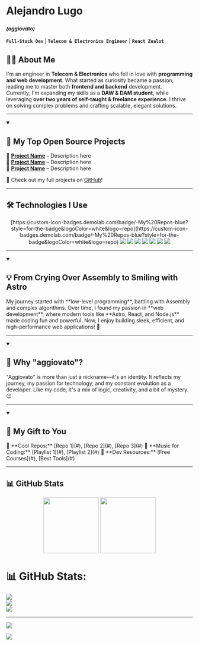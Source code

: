 # Alejandro Lugo
### <small><i>(aggiovato)</i></small>  

**`Full-Stack Dev`** | **`Telecom & Electronics Engineer`** | **`React Zealot`**  

## 👨‍💻 About Me  
I'm an engineer in **Telecom & Electronics** who fell in love with **programming and web development**. What started as curiosity became a passion, leading me to master both **frontend and backend** development.  
Currently, I'm expanding my skills as a **DAW & DAM student**, while leveraging **over two years of self-taught & freelance experience**. I thrive on solving complex problems and crafting scalable, elegant solutions.  

---

<details open>  
  <summary><h2>📘 My Top Open Source Projects</h2></summary>  

🔹 **[Project Name](#)** – Description here  
🔹 **[Project Name](#)** – Description here  
🔹 **[Project Name](#)** – Description here  

🌟 Check out my full projects on [GitHub](#)!  

</details>  

---

## 🛠️ Technologies I Use  
<p align="center">
  [https://custom-icon-badges.demolab.com/badge/-My%20Repos-blue?style=for-the-badge&logoColor=white&logo=repo](https://custom-icon-badges.demolab.com/badge/-My%20Repos-blue?style=for-the-badge&logoColor=white&logo=repo)
  <img src="https://img.shields.io/badge/CSS3-%231572B6.svg?style=flat&logo=css3&logoColor=white"/>
  <img src="https://img.shields.io/badge/JavaScript-%23F7DF1E.svg?style=flat&logo=javascript&logoColor=black"/>
  <img src="https://img.shields.io/badge/TypeScript-%23007ACC.svg?style=flat&logo=typescript&logoColor=white"/>
  <img src="https://img.shields.io/badge/React-%2361DAFB.svg?style=flat&logo=react&logoColor=black"/>
  <img src="https://img.shields.io/badge/Node.js-%23339933.svg?style=flat&logo=node.js&logoColor=white"/>
  <img src="https://img.shields.io/badge/Python-%233776AB.svg?style=flat&logo=python&logoColor=white"/>
  <img src="https://img.shields.io/badge/Docker-%232496ED.svg?style=flat&logo=docker&logoColor=white"/>
</p>  

---

<details open>  
  <summary><h2>💡 From Crying Over Assembly to Smiling with Astro</h2></summary>  
  My journey started with **low-level programming**, battling with Assembly and complex algorithms.  
  Over time, I found my passion in **web development**, where modern tools like **Astro, React, and Node.js** made coding fun and powerful.  
  Now, I enjoy building sleek, efficient, and high-performance web applications! 🚀  
</details>  

---

<details open>  
  <summary><h2>🧐 Why "aggiovato"?</h2></summary>  
  "Aggiovato" is more than just a nickname—it's an identity. It reflects my journey, my passion for technology, and my constant evolution as a developer.  
  Like my code, it's a mix of logic, creativity, and a bit of mystery. 😉  
</details>  

---

<details open>  
  <summary><h2>🎁 My Gift to You</h2></summary>  
  🔹 **Cool Repos:** [Repo 1](#), [Repo 2](#), [Repo 3](#)  
  🔹 **Music for Coding:** [Playlist 1](#), [Playlist 2](#)  
  🔹 **Dev Resources:** [Free Courses](#), [Best Tools](#)  
</details>  

---

## 📊 GitHub Stats  
<p align="center">
  <img src="https://github-readme-stats.vercel.app/api?username=yourusername&show_icons=true&theme=radical" height="150">
  <img src="https://github-readme-streak-stats.herokuapp.com/?user=yourusername&theme=radical" height="150">
</p>  


# 📊 GitHub Stats:
![](https://github-readme-stats.vercel.app/api?username=aggiovato&theme=dark&hide_border=false&include_all_commits=true&count_private=true)<br/>
![](https://github-readme-streak-stats.herokuapp.com/?user=aggiovato&theme=dark&hide_border=false)<br/>
![](https://github-readme-stats.vercel.app/api/top-langs/?username=aggiovato&theme=dark&hide_border=false&include_all_commits=true&count_private=true&layout=compact)

---
[![](https://visitcount.itsvg.in/api?id=aggiovato&icon=0&color=0)](https://visitcount.itsvg.in)

<!-- Proudly created with GPRM ( https://gprm.itsvg.in ) -->
[![](https://visitcount.itsvg.in/api?id=Aggiovato&label=Profile%20Views&pretty=false)](https://visitcount.itsvg.in)
